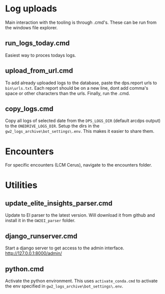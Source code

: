 # Log uploads
Main interaction with the tooling is through .cmd's. These can be run from the windows file explorer.

## run_logs_today.cmd
Easiest way to proces todays logs. 

## upload_from_url.cmd
To add already uploaded logs to the database, paste the dps.report urls to `bin\urls.txt`. Each report should be on a new line, dont add comma's space or other characters than the urls. Finally, run the .cmd.

## copy_logs.cmd
Copy all logs of selected date from the `DPS_LOGS_DIR` (default arcdps output) to the `ONEDRIVE_LOGS_DIR`. Setup the dirs in the `gw2_logs_archive\bot_settings\.env`. This makes it easier to share them.

# Encounters
For specific encounters (LCM Cerus), navigate to the encounters folder.

# Utilities

## update_elite_insights_parser.cmd
Update to EI parser to the latest version. Will download it from github and install it in the `GW2EI_parser` folder.

## django_runserver.cmd
Start a django server to get access to the admin interface. http://127.0.0.1:8000/admin/

## python.cmd
Activate the python environment. This uses `activate_conda.cmd` to activate the env specified in `gw2_logs_archive\bot_settings\.env`.